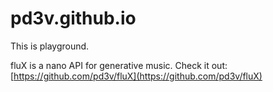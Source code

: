 # pd3v.github.io

This is playground.

fluX is a nano API for generative music. Check it out: [https://github.com/pd3v/fluX](https://github.com/pd3v/fluX)


